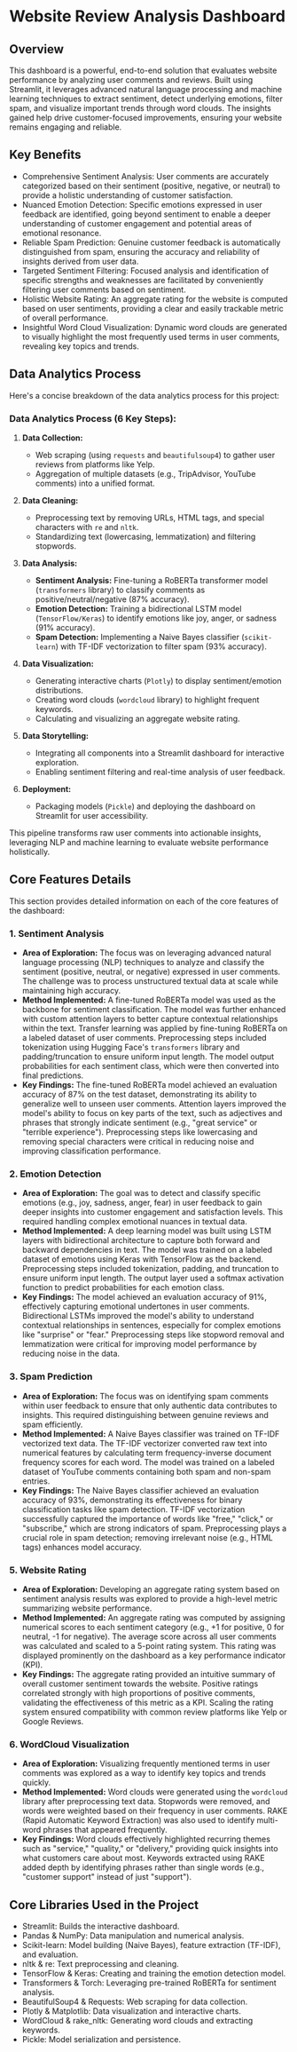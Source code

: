 # Website Review Analysis Dashboard

## Overview

This dashboard is a powerful, end-to-end solution that evaluates website performance by analyzing user comments and reviews. Built using Streamlit, it leverages advanced natural language processing and machine learning techniques to extract sentiment, detect underlying emotions, filter spam, and visualize important trends through word clouds. The insights gained help drive customer-focused improvements, ensuring your website remains engaging and reliable.

## Key Benefits

*   Comprehensive Sentiment Analysis: User comments are accurately categorized based on their sentiment (positive, negative, or neutral) to provide a holistic understanding of customer satisfaction.
*   Nuanced Emotion Detection: Specific emotions expressed in user feedback are identified, going beyond sentiment to enable a deeper understanding of customer engagement and potential areas of emotional resonance.
*   Reliable Spam Prediction: Genuine customer feedback is automatically distinguished from spam, ensuring the accuracy and reliability of insights derived from user data.
*   Targeted Sentiment Filtering: Focused analysis and identification of specific strengths and weaknesses are facilitated by conveniently filtering user comments based on sentiment.
*   Holistic Website Rating: An aggregate rating for the website is computed based on user sentiments, providing a clear and easily trackable metric of overall performance.
*   Insightful Word Cloud Visualization: Dynamic word clouds are generated to visually highlight the most frequently used terms in user comments, revealing key topics and trends.

## Data Analytics Process

Here's a concise breakdown of the data analytics process for this project:

### Data Analytics Process (6 Key Steps):

1.  **Data Collection:**
    *   Web scraping (using `requests` and `beautifulsoup4`) to gather user reviews from platforms like Yelp.
    *   Aggregation of multiple datasets (e.g., TripAdvisor, YouTube comments) into a unified format.

2.  **Data Cleaning:**
    *   Preprocessing text by removing URLs, HTML tags, and special characters with `re` and `nltk`.
    *   Standardizing text (lowercasing, lemmatization) and filtering stopwords.

3.  **Data Analysis:**
    *   **Sentiment Analysis:** Fine-tuning a RoBERTa transformer model (`transformers` library) to classify comments as positive/neutral/negative (87% accuracy).
    *   **Emotion Detection:** Training a bidirectional LSTM model (`TensorFlow/Keras`) to identify emotions like joy, anger, or sadness (91% accuracy).
    *   **Spam Detection:** Implementing a Naive Bayes classifier (`scikit-learn`) with TF-IDF vectorization to filter spam (93% accuracy).

4.  **Data Visualization:**
    *   Generating interactive charts (`Plotly`) to display sentiment/emotion distributions.
    *   Creating word clouds (`wordcloud` library) to highlight frequent keywords.
    *   Calculating and visualizing an aggregate website rating.

5.  **Data Storytelling:**
    *   Integrating all components into a Streamlit dashboard for interactive exploration.
    *   Enabling sentiment filtering and real-time analysis of user feedback.

6.  **Deployment:**
    *   Packaging models (`Pickle`) and deploying the dashboard on Streamlit for user accessibility.

This pipeline transforms raw user comments into actionable insights, leveraging NLP and machine learning to evaluate website performance holistically.

## Core Features Details

This section provides detailed information on each of the core features of the dashboard:

### 1. Sentiment Analysis

*   **Area of Exploration:** The focus was on leveraging advanced natural language processing (NLP) techniques to analyze and classify the sentiment (positive, neutral, or negative) expressed in user comments. The challenge was to process unstructured textual data at scale while maintaining high accuracy.
*   **Method Implemented:** A fine-tuned RoBERTa model was used as the backbone for sentiment classification. The model was further enhanced with custom attention layers to better capture contextual relationships within the text. Transfer learning was applied by fine-tuning RoBERTa on a labeled dataset of user comments. Preprocessing steps included tokenization using Hugging Face's `transformers` library and padding/truncation to ensure uniform input length. The model output probabilities for each sentiment class, which were then converted into final predictions.
*   **Key Findings:** The fine-tuned RoBERTa model achieved an evaluation accuracy of 87% on the test dataset, demonstrating its ability to generalize well to unseen user comments. Attention layers improved the model's ability to focus on key parts of the text, such as adjectives and phrases that strongly indicate sentiment (e.g., "great service" or "terrible experience"). Preprocessing steps like lowercasing and removing special characters were critical in reducing noise and improving classification performance.

### 2. Emotion Detection

*   **Area of Exploration:** The goal was to detect and classify specific emotions (e.g., joy, sadness, anger, fear) in user feedback to gain deeper insights into customer engagement and satisfaction levels. This required handling complex emotional nuances in textual data.
*   **Method Implemented:** A deep learning model was built using LSTM layers with bidirectional architecture to capture both forward and backward dependencies in text. The model was trained on a labeled dataset of emotions using Keras with TensorFlow as the backend. Preprocessing steps included tokenization, padding, and truncation to ensure uniform input length. The output layer used a softmax activation function to predict probabilities for each emotion class.
*   **Key Findings:** The model achieved an evaluation accuracy of 91%, effectively capturing emotional undertones in user comments. Bidirectional LSTMs improved the model's ability to understand contextual relationships in sentences, especially for complex emotions like "surprise" or "fear." Preprocessing steps like stopword removal and lemmatization were critical for improving model performance by reducing noise in the data.

### 3. Spam Prediction

*   **Area of Exploration:** The focus was on identifying spam comments within user feedback to ensure that only authentic data contributes to insights. This required distinguishing between genuine reviews and spam efficiently.
*   **Method Implemented:** A Naive Bayes classifier was trained on TF-IDF vectorized text data. The TF-IDF vectorizer converted raw text into numerical features by calculating term frequency-inverse document frequency scores for each word. The model was trained on a labeled dataset of YouTube comments containing both spam and non-spam entries.
*   **Key Findings:** The Naive Bayes classifier achieved an evaluation accuracy of 93%, demonstrating its effectiveness for binary classification tasks like spam detection. TF-IDF vectorization successfully captured the importance of words like "free," "click," or "subscribe," which are strong indicators of spam. Preprocessing plays a crucial role in spam detection; removing irrelevant noise (e.g., HTML tags) enhances model accuracy.

### 5. Website Rating

*   **Area of Exploration:** Developing an aggregate rating system based on sentiment analysis results was explored to provide a high-level metric summarizing website performance.
*   **Method Implemented:** An aggregate rating was computed by assigning numerical scores to each sentiment category (e.g., +1 for positive, 0 for neutral, -1 for negative). The average score across all user comments was calculated and scaled to a 5-point rating system. This rating was displayed prominently on the dashboard as a key performance indicator (KPI).
*   **Key Findings:** The aggregate rating provided an intuitive summary of overall customer sentiment towards the website. Positive ratings correlated strongly with high proportions of positive comments, validating the effectiveness of this metric as a KPI. Scaling the rating system ensured compatibility with common review platforms like Yelp or Google Reviews.

### 6. WordCloud Visualization

*   **Area of Exploration:** Visualizing frequently mentioned terms in user comments was explored as a way to identify key topics and trends quickly.
*   **Method Implemented:** Word clouds were generated using the `wordcloud` library after preprocessing text data. Stopwords were removed, and words were weighted based on their frequency in user comments. RAKE (Rapid Automatic Keyword Extraction) was also used to identify multi-word phrases that appeared frequently.
*   **Key Findings:** Word clouds effectively highlighted recurring themes such as "service," "quality," or "delivery," providing quick insights into what customers care about most. Keywords extracted using RAKE added depth by identifying phrases rather than single words (e.g., "customer support" instead of just "support").

## Core Libraries Used in the Project

*   Streamlit: Builds the interactive dashboard.
*   Pandas & NumPy: Data manipulation and numerical analysis.
*   Scikit-learn: Model building (Naive Bayes), feature extraction (TF-IDF), and evaluation.
*   nltk & re: Text preprocessing and cleaning.
*   TensorFlow & Keras: Creating and training the emotion detection model.
*   Transformers & Torch: Leveraging pre-trained RoBERTa for sentiment analysis.
*   BeautifulSoup4 & Requests: Web scraping for data collection.
*   Plotly & Matplotlib: Data visualization and interactive charts.
*   WordCloud & rake_nltk: Generating word clouds and extracting keywords.
*   Pickle: Model serialization and persistence.

